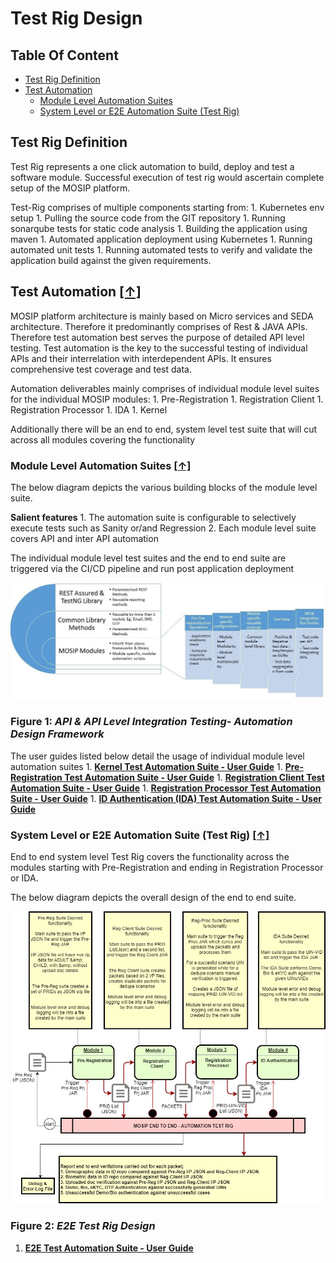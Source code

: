 # Test Rig Design

## Table Of Content

* [Test Rig Definition](test-rig-design.md#test-rig-definition)
* [Test Automation](test-rig-design.md#test-automation-)
  * [Module Level Automation Suites](test-rig-design.md#module-level-automation-suites-)
  * [System Level or E2E Automation Suite \(Test Rig\)](test-rig-design.md#system-level-or-e2e-automation-suite-test-rig-)

## Test Rig Definition

Test Rig represents a one click automation to build, deploy and test a software module. Successful execution of test rig would ascertain complete setup of the MOSIP platform.

Test-Rig comprises of multiple components starting from: 1. Kubernetes env setup 1. Pulling the source code from the GIT repository 1. Running sonarqube tests for static code analysis 1. Building the application using maven 1. Automated application deployment using Kubernetes 1. Running automated unit tests 1. Running automated tests to verify and validate the application build against the given requirements.

## Test Automation [**\[↑\]**](test-rig-design.md#table-of-content)

MOSIP platform architecture is mainly based on Micro services and SEDA architecture. Therefore it predominantly comprises of Rest & JAVA APIs. Therefore test automation best serves the purpose of detailed API level testing. Test automation is the key to the successful testing of individual APIs and their interrelation with interdependent APIs. It ensures comprehensive test coverage and test data.

Automation deliverables mainly comprises of individual module level suites for the individual MOSIP modules: 1. Pre-Registration 1. Registration Client 1. Registration Processor 1. IDA 1. Kernel

Additionally there will be an end to end, system level test suite that will cut across all modules covering the functionality

### Module Level Automation Suites [**\[↑\]**](test-rig-design.md#table-of-content)

The below diagram depicts the various building blocks of the module level suite.

**Salient features** 1. The automation suite is configurable to selectively execute tests such as Sanity or/and Regression 2. Each module level suite covers API and inter API automation

The individual module level test suites and the end to end suite are triggered via the CI/CD pipeline and run post application deployment

![Automation Design Framework](../../.gitbook/assets/AutomationDesignFrameworks.jpg)

### **Figure 1:** _**API & API Level Integration Testing- Automation Design Framework**_

The user guides listed below detail the usage of individual module level automation suites 1. [**Kernel Test Automation Suite - User Guide**](https://github.com/harshita-gupta/documentation/tree/2e41365e7cde5a51930f8edce354b5dc659fd4c2/docs/Tester-Documentation/README.md#1-kernel-test-automation-suite---user-guide) 1. [**Pre-Registration Test Automation Suite - User Guide**](https://github.com/harshita-gupta/documentation/tree/2e41365e7cde5a51930f8edce354b5dc659fd4c2/docs/Tester-Documentation/README.md#2-pre-registration-test-automation-suite---user-guide) 1. [**Registration Client Test Automation Suite - User Guide**](test-rig-design.md#3-registration-client-test-automation-suite---user-guide) 1. [**Registration Processor Test Automation Suite - User Guide**](https://github.com/harshita-gupta/documentation/tree/2e41365e7cde5a51930f8edce354b5dc659fd4c2/docs/Tester-Documentation/README.md#4-registration-processor-test-automation-suite---user-guide) 1. [**ID Authentication \(IDA\) Test Automation Suite - User Guide**](https://github.com/harshita-gupta/documentation/tree/2e41365e7cde5a51930f8edce354b5dc659fd4c2/docs/Tester-Documentation/README.md#5-id-authentication-ida-test-automation-suite---user-guide)

### System Level or E2E Automation Suite \(Test Rig\) [**\[↑\]**](test-rig-design.md#table-of-content)

End to end system level Test Rig covers the functionality across the modules starting with Pre-Registration and ending in Registration Processor or IDA.

The below diagram depicts the overall design of the end to end suite.

![Test Rig Design](../../.gitbook/assets/E2ETestRigDesign.drawio.jpg)

### **Figure 2:** _**E2E Test Rig Design**_

1. [**E2E Test Automation Suite - User Guide**](https://github.com/harshita-gupta/documentation/tree/2e41365e7cde5a51930f8edce354b5dc659fd4c2/docs/Tester-Documentation/README.md#6-e2e-test-automation-suite---user-guide)

